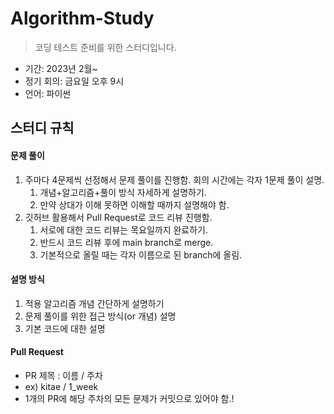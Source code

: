 # Algorithm-Study

> 코딩 테스트 준비를 위한 스터디입니다. 

- 기간: 2023년 2월~
- 정기 회의: 금요일 오후 9시
- 언어: 파이썬

## 스터디 규칙 

#### 문제 풀이

1. 주마다 4문제씩 선정해서 문제 풀이를 진행함. 회의 시간에는 각자 1문제 풀이 설명.
   1. 개념+알고리즘+풀이 방식 자세하게 설명하기. 
   2. 만약 상대가 이해 못하면 이해할 때까지 설명해야 함.
2. 깃허브 활용해서 Pull Request로 코드 리뷰 진행함.
   1. 서로에 대한 코드 리뷰는 목요일까지 완료하기.
   2. 반드시 코드 리뷰 후에 main branch로 merge.
   3. 기본적으로 올릴 때는 각자 이름으로 된 branch에 올림.

#### 설명 방식

1. 적용 알고리즘 개념 간단하게 설명하기
2. 문제 풀이를 위한 접근 방식(or 개념) 설명
3. 기본 코드에 대한 설명

#### Pull Request

- PR 제목 : 이름 / 주차
- ex) kitae / 1_week
- 1개의 PR에 해당 주차의 모든 문제가 커밋으로 있어야 함.!

